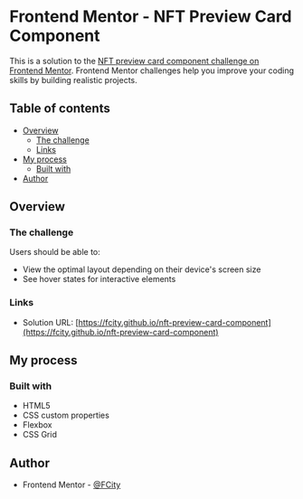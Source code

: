 # Frontend Mentor - NFT Preview Card Component

This is a solution to the [NFT preview card component challenge on Frontend Mentor](https://www.frontendmentor.io/challenges/nft-preview-card-component-SbdUL_w0U). Frontend Mentor challenges help you improve your coding skills by building realistic projects.

## Table of contents

- [Overview](#overview)
  - [The challenge](#the-challenge)
  - [Links](#links)
- [My process](#my-process)
  - [Built with](#built-with)
- [Author](#author)

## Overview

### The challenge

Users should be able to:

- View the optimal layout depending on their device's screen size
- See hover states for interactive elements

### Links

- Solution URL: [https://fcity.github.io/nft-preview-card-component](https://fcity.github.io/nft-preview-card-component)

## My process

### Built with

- HTML5
- CSS custom properties
- Flexbox
- CSS Grid

## Author

- Frontend Mentor - [@FCity](https://www.frontendmentor.io/profile/FCity)
